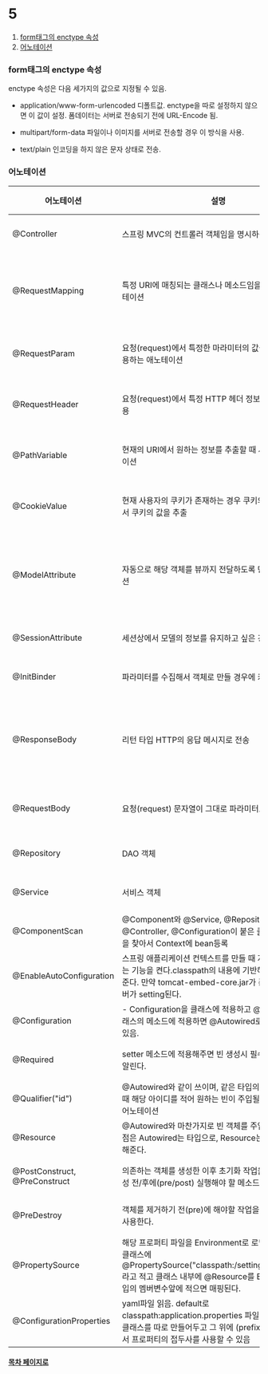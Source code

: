 # 5

1. [form태그의 enctype 속성](#form태그의-enctype-속성)
2. [어노테이션](#어노테이션)
### form태그의 enctype 속성
enctype 속성은 다음 세가지의 값으로 지정될 수 있음.
- application/www-form-urlencoded
디폴트값. enctype을 따로 설정하지 않으면 이 값이 설정. 폼데이터는 서버로 전송되기 전에 URL-Encode 됨.

- multipart/form-data
파일이나 이미지를 서버로 전송할 경우 이 방식을 사용.

- text/plain
인코딩을 하지 않은 문자 상태로 전송.

### 어노테이션



어노테이션 | 설명 | 사용
-- | -- | --
@Controller | 스프링 MVC의 컨트롤러 객체임을 명시하는 애노테이션 | 클래스
@RequestMapping | 특정 URI에 매칭되는 클래스나 메소드임을 명시하는 애노테이션 | 클래스, 메소드
@RequestParam | 요청(request)에서 특정한 마라미터의 값을 찾아낼 때 사용하는 애노테이션 | 파라미터
@RequestHeader | 요청(request)에서 특정 HTTP 헤더 정보를 추출할 때 사용 | 파라미터
@PathVariable | 현재의 URI에서 원하는 정보를 추출할 때 사용하는 애노테이션 | 파라미터
@CookieValue | 현재 사용자의 쿠키가 존재하는 경우 쿠키의 이름을 이용해서 쿠키의 값을 추출 | 파라미터
@ModelAttribute | 자동으로 해당 객체를 뷰까지 전달하도록 만드는 애노테이션 | 메소드, 파라미터
@SessionAttribute | 세션상에서 모델의 정보를 유지하고 싶은 경우에 사용 | 클래스
@InitBinder | 파라미터를 수집해서 객체로 만들 경우에 커스터마이징 | 메소드
@ResponseBody | 리턴 타입 HTTP의 응답 메시지로 전송 | 메소드, 리턴타입
@RequestBody | 요청(request) 문자열이 그대로 파라미터로 전달 | 파라미터
@Repository | DAO 객체 | 클래스
@Service | 서비스 객체 | 클래스
@ComponentScan|@Component와 @Service, @Repository, @Controller, @Configuration이 붙은 클래스 Bean들을 찾아서 Context에 bean등록|클래스
@EnableAutoConfiguration|스프링 애플리케이션 컨텍스트를 만들 때 자동으로 설정하는 기능을 켠다.classpath의 내용에 기반해서 자동 생성해준다. 만약 tomcat-embed-core.jar가 존재하면 톰캣 서버가 setting된다.|클래스
@Configuration|- Configuration을 클래스에 적용하고 @Bean을 해당 클래스의 메소드에 적용하면 @Autowired로 빈을 부를 수 있음.|클래스
@Required|setter 메소드에 적용해주면 빈 생성시 필수 프로퍼티 임을 알린다.|메소드
@Qualifier("id")|@Autowired와 같이 쓰이며, 같은 타입의 빈 객체가 있을 때 해당 아이디를 적어 원하는 빈이 주입될 수 있도록 하는 어노테이션|메소드
@Resource| @Autowired와 마찬가지로 빈 객체를 주입해주는데 차이점은 Autowired는 타입으로, Resource는 이름으로 연결해준다.| 메소드
@PostConstruct, @PreConstruct| 의존하는 객체를 생성한 이후 초기화 작업을 위해 객체 생성 전/후에(pre/post) 실행해야 할 메소드 앞에 붙인다.|메소드
@PreDestroy| 객체를 제거하기 전(pre)에 해야할 작업을 수행하기 위해 사용한다.|메소드
@PropertySource| 해당 프로퍼티 파일을 Environment로 로딩하게 해준다. 클래스에 @PropertySource("classpath:/settings.properties")라고 적고 클래스 내부에 @Resource를 Environment타입의 멤버변수앞에 적으면 매핑된다.|클래스
@ConfigurationProperties| yaml파일 읽음. default로 classpath:application.properties 파일이 조회됨. 속성 클래스를 따로 만들어두고 그 위에 (prefix="mail")을 써서 프로퍼티의 접두사를 사용할 수 있음|클래스


  
#### [목차 페이지로](./00index.md)







